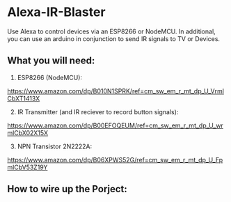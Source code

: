 # Alexa-IR-Blaster
Use Alexa to control devices via an ESP8266 or NodeMCU. In additional, you can use an arduino in conjunction to send IR signals to TV or Devices.

## What you will need:
  1. ESP8266 (NodeMCU):
  
  https://www.amazon.com/dp/B010N1SPRK/ref=cm_sw_em_r_mt_dp_U_VrmlCbXT1413X
  
  2. IR Transmitter (and IR reciever to record button signals):
  
  https://www.amazon.com/dp/B00EFOQEUM/ref=cm_sw_em_r_mt_dp_U_wrmlCbX02X15X
  
  3. NPN Transistor 2N2222A:
  
  https://www.amazon.com/dp/B06XPWS52G/ref=cm_sw_em_r_mt_dp_U_FpmlCbV53Z19Y
  
## How to wire up the Porject:

  

